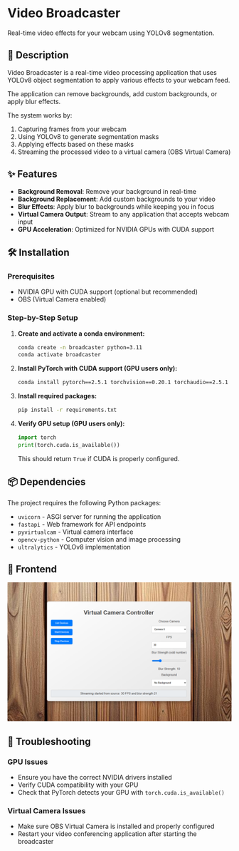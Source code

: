 # Video Broadcaster

Real-time video effects for your webcam using YOLOv8 segmentation.

## 📖 Description

Video Broadcaster is a real-time video processing application that uses YOLOv8 object segmentation to apply various 
effects to your webcam feed. 

The application can remove backgrounds, add custom backgrounds, or apply blur effects.

The system works by:
1. Capturing frames from your webcam
2. Using YOLOv8 to generate segmentation masks
3. Applying effects based on these masks
4. Streaming the processed video to a virtual camera (OBS Virtual Camera)

## ✨ Features

- **Background Removal**: Remove your background in real-time
- **Background Replacement**: Add custom backgrounds to your video
- **Blur Effects**: Apply blur to backgrounds while keeping you in focus
- **Virtual Camera Output**: Stream to any application that accepts webcam input
- **GPU Acceleration**: Optimized for NVIDIA GPUs with CUDA support

## 🛠️ Installation

### Prerequisites

- NVIDIA GPU with CUDA support (optional but recommended)
- OBS (Virtual Camera enabled)

### Step-by-Step Setup

1. **Create and activate a conda environment:**
   ```bash
   conda create -n broadcaster python=3.11
   conda activate broadcaster
   ```

2. **Install PyTorch with CUDA support (GPU users only):**
   ```bash
   conda install pytorch==2.5.1 torchvision==0.20.1 torchaudio==2.5.1 pytorch-cuda=11.8 -c pytorch -c nvidia
   ```

3. **Install required packages:**
   ```bash
   pip install -r requirements.txt
   ```

4. **Verify GPU setup (GPU users only):**
   ```python
   import torch
   print(torch.cuda.is_available())
   ```
   This should return `True` if CUDA is properly configured.

## 📦 Dependencies

The project requires the following Python packages:

- `uvicorn` - ASGI server for running the application
- `fastapi` - Web framework for API endpoints
- `pyvirtualcam` - Virtual camera interface
- `opencv-python` - Computer vision and image processing
- `ultralytics` - YOLOv8 implementation

## 🚀 Frontend

![Video Broadcaster Interface](./static/web-interface.png)

## 🔧 Troubleshooting

### GPU Issues
- Ensure you have the correct NVIDIA drivers installed
- Verify CUDA compatibility with your GPU
- Check that PyTorch detects your GPU with `torch.cuda.is_available()`

### Virtual Camera Issues
- Make sure OBS Virtual Camera is installed and properly configured
- Restart your video conferencing application after starting the broadcaster
